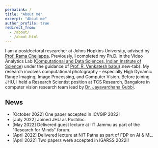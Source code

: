 ```yaml
---
permalink: /
title: "About me"
excerpt: "About me"
author_profile: true
redirect_from: 
  - /about/
  - /about.html
---
```


I am a postdoctoral researcher at Johns Hopkins University, advised by [Prof. Rama Chellappa](https://engineering.jhu.edu/ece/faculty/rama-chellappa/). Previously, I completed my Ph.D. in the Video Analytics Lab ([Computational and Data Sciences, Indian Institute of Science](http://cds.iisc.ac.in/)) under the guidance of [Prof. R. Venkatesh babu](http://cds.iisc.ac.in/faculty/venky/){.new-tab}. My research involves computational photography - especially High Dynamic Range Imaging, Image Processing, and Computer Vision. Before joining JHU, I held a Research Scientist position at TCS Research, Bangalore in computer vision research team lead by [Dr. Jayavardhana Gubbi](https://scholar.google.com.au/citations?user=Ec2g4ewAAAAJ&hl=en). 

## News
* [October 2022] One paper accepted in ICVGIP 2022! 
* [July 2022] Joined JHU as Postdoc.
* [May 2022] Delivered guest lecture at IIT Jammu as part of the "Research for Minds" forum.
* [April 2022] Delivered lecture at NIT Patna as part of FDP on AI & ML.
* [April 2022] Two papers were accepted in IGARSS 2022!!
